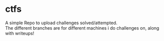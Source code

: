 # ctfs
A simple Repo to upload challenges solved/attempted.<br>
The different branches are for different machines i do challenges on, along with writeups!
